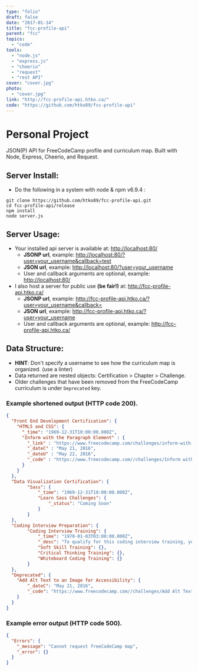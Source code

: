 ```yaml
---
type: "folio"
draft: false
date: "2017-01-14"
title: "fcc-profile-api"
parent: "fcc"
topics:
  - "code"
tools:
  - "node.js"
  - "express.js"
  - "cheerio"
  - "request"
  - "rest API"
cover: "cover.jpg"
photo:
  - "cover.jpg"
link: "http://fcc-profile-api.htko.ca/"
code: "https://github.com/htko89/fcc-profile-api"
---
```

# Personal Project
JSON(P) API for FreeCodeCamp profile and curriculum map. Built with Node, Express, Cheerio, and Request.

## Server Install:
* Do the following in a system with node & npm v6.9.4 :
```
git clone https://github.com/htko89/fcc-profile-api.git
cd fcc-profile-api/release
npm install
node server.js
```

## Server Usage:
* Your installed api server is available at: [http://localhost:80/](http://localhost:80/)
  * **JSONP url**, example: [http://localhost:80/?user=your_username&callback=test](http://localhost:80/?user=your_username&callback=test)
  * **JSON url**, example: [http://localhost:80/?user=your_username](http://localhost:80/?user=your_username)
  * User and callback arguments are optional, example: [http://localhost:80/](http://localhost:80/)
* I also host a server for public use **(be fair!)** at: http://fcc-profile-api.htko.ca/
  * **JSONP url**, example: http://fcc-profile-api.htko.ca/?user=your_username&callback=
  * **JSON url**, example: http://fcc-profile-api.htko.ca/?user=your_username
  * User and callback arguments are optional, example: http://fcc-profile-api.htko.ca/

## Data Structure:
* **HINT**: Don't specify a username to see how the curriculum map is organized. (use a linter)
* Data returned are nested objects: Certification > Chapter > Challenge.
* Older challenges that have been removed from the FreeCodeCamp curriculum is under `Deprecated` key.

### Example shortened output (HTTP code 200).
```json
{
  "Front End Development Certification": {
    "HTML5 and CSS": {
      "_time": "1969-12-31T10:00:00.000Z",
      "Inform with the Paragraph Element" : {
        "_link" : "https://www.freecodecamp.com/challenges/inform-with-the-paragraph-element",
        "_dateC" : "May 21, 2016",
        "_dateU" : "May 22, 2016",
        "_code" : "https://www.freecodecamp.com//challenges/Inform with the Paragraph Element?solution=%0A%3Ch1%3EHello%20World%3C%2Fh1%3E%0A%3Ch2%3ECatPhotoApp%3C%2Fh2%3E%0A%3Cp%3EHello%20Paragraph%3C%2Fp%3E%0A"
      }
    }
  },
  "Data Visualization Certification": {
		"Sass": {
			"_time": "1969-12-31T10:00:00.000Z",
			"Learn Sass Challenges": {
				"_status": "Coming Soon"
			}
		}
  },
  "Coding Interview Preparation": {
		"Coding Interview Training": {
			"_time": "1970-01-03T03:00:00.000Z",
			"_desc": "To qualify for this coding interview training, you must first earn all four certifications: Front End, Data Visualization, Back End, and Full Stack",
			"Soft Skill Training": {},
			"Critical Thinking Training": {},
			"Whiteboard Coding Training": {}
		}
  },
  "Deprecated": {
  	"Add Alt Text to an Image for Accessibility": {
  		"_dateC": "May 21, 2016",
  		"_code": "https://www.freecodecamp.com//challenges/Add Alt Text to an Image for Accessibility?solution=..."
  	}
  }
}
```
### Example error output (HTTP code 500).
```json
{
  "Errors": {
    "_message": "Cannot request freeCodeCamp map",
    "_error": {}
  }
}
```
